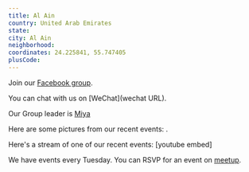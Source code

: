 ```yaml
---
title: Al Ain
country: United Arab Emirates
state: 
city: Al Ain
neighborhood: 
coordinates: 24.225841, 55.747405
plusCode:
---
```

Join our [Facebook group](https://www.facebook.com/groups/free.code.camp.AlAin).

You can chat with us on [WeChat](wechat URL).

Our Group leader is [Miya](freecodecamp.org/miya)

Here are some pictures from our recent events:
![]().

Here's a stream of one of our recent events:
[youtube embed]

We have events every Tuesday. You can RSVP for an event on [meetup](meetupurl).
